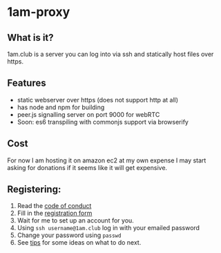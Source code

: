 
1am-proxy
=========

## What is it?

1am.club is a server you can log into via ssh and statically host files over https.

## Features

* static webserver over https (does not support http at all)
* has node and npm for building
* peer.js signalling server on port 9000 for webRTC
* Soon: es6 transpiling with commonjs support via browserify

## Cost

For now I am hosting it on amazon ec2 at my own expense I may start asking for donations if it seems like it will get expensive.

## Registering:

1. Read the [code of conduct](/coc/)
2. Fill in the [registration form](/reg/)
3. Wait for me to set up an account for you.
4. Using `ssh username@1am.club` log in with your emailed password
5. Change your password using `passwd`
6. See [tips](/tips/) for some ideas on what to do next.
